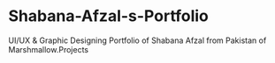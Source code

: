 # Shabana-Afzal-s-Portfolio
UI/UX &amp; Graphic Designing Portfolio of Shabana Afzal from Pakistan of Marshmallow.Projects
